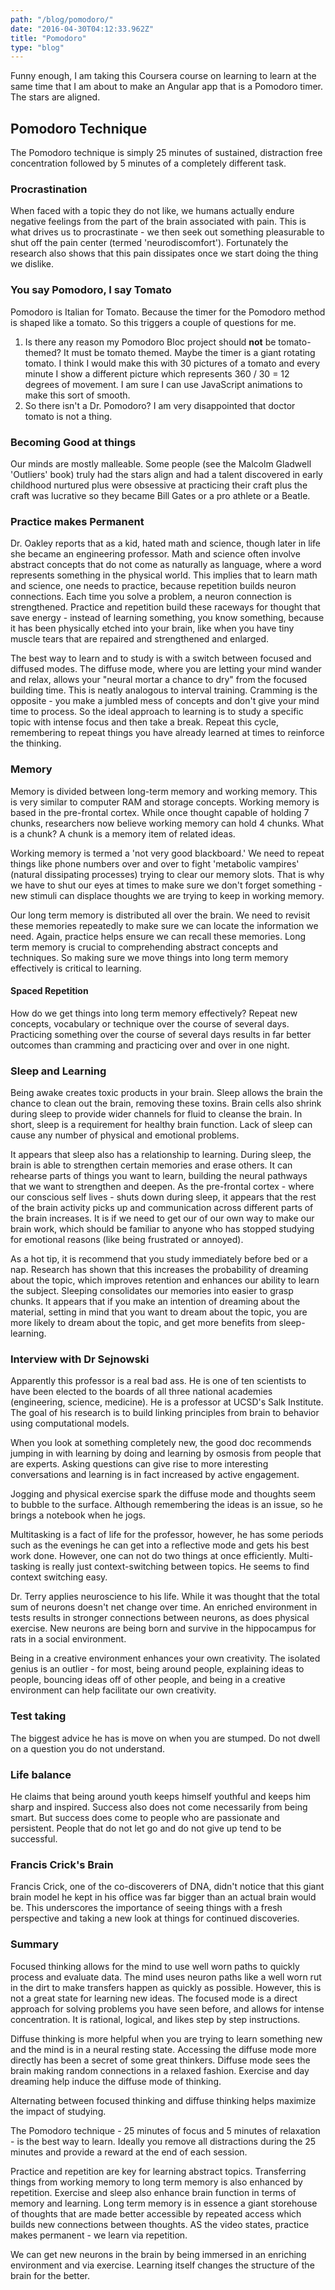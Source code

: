 ```yaml
---
path: "/blog/pomodoro/"
date: "2016-04-30T04:12:33.962Z"
title: "Pomodoro"
type: "blog"
---
```


Funny enough, I am taking this Coursera course on learning to learn at the same time that I am about to make an Angular app that is a Pomodoro timer. The stars are aligned.

## Pomodoro Technique
The Pomodoro technique is simply 25 minutes of sustained, distraction free concentration followed by 5 minutes of a completely different task.

### Procrastination
When faced with a topic they do not like, we humans actually endure negative feelings from the part of the brain associated with pain. This is what drives us to procrastinate - we then seek out something pleasurable to shut off the pain center (termed 'neurodiscomfort'). Fortunately the research also shows that this pain dissipates once we start doing the thing we dislike.

### You say Pomodoro, I say Tomato
Pomodoro is Italian for Tomato. Because the timer for the Pomodoro method is shaped like a tomato. So this triggers a couple of questions for me.

1. Is there any reason my Pomodoro Bloc project should **not** be tomato-themed? It must be tomato themed. Maybe the timer is a giant rotating tomato. I think I would make this with 30 pictures of a tomato and every minute I show a different picture which represents 360 / 30 = 12 degrees of movement. I am sure I can use JavaScript animations to make this sort of smooth.
2. So there isn't a Dr. Pomodoro? I am very disappointed that doctor tomato is not a thing.

### Becoming Good at things
Our minds are mostly malleable. Some people (see the Malcolm Gladwell 'Outliers' book) truly had the stars align and had a talent discovered in early childhood nurtured plus were obsessive at practicing their craft plus the craft was lucrative so they became Bill Gates or a pro athlete or a Beatle.

### Practice makes Permanent
Dr. Oakley reports that as a kid, hated math and science, though later in life she became an engineering professor. Math and science often involve abstract concepts that do not come as naturally as language, where a word represents something in the physical world. This implies that to learn math and science, one needs to practice, because repetition builds neuron connections. Each time you solve a problem, a neuron connection is strengthened. Practice and repetition build these raceways for thought that save energy - instead of learning something, you know something, because it has been physically etched into your brain, like when you have tiny muscle tears that are repaired and strengthened and enlarged.

The best way to learn and to study is with a switch between focused and diffused modes. The diffuse mode, where you are letting your mind wander and relax, allows your "neural mortar a chance to dry" from the focused building time. This is neatly analogous to interval training. Cramming is the opposite - you make a jumbled mess of concepts and don't give your mind time to process. So the ideal approach to learning is to study a specific topic with intense focus and then take a break. Repeat this cycle, remembering to repeat things you have already learned at times to reinforce the thinking.

### Memory
Memory is divided between long-term memory and working memory. This is very similar to computer RAM and storage concepts. Working memory is based in the pre-frontal cortex. While once thought capable of holding 7 chunks, researchers now believe working memory can hold 4 chunks. What is a chunk? A chunk is a memory item of related ideas.

Working memory is termed a 'not very good blackboard.' We need to repeat things like phone numbers over and over to fight 'metabolic vampires' (natural dissipating processes) trying to clear our memory slots. That is why we have to shut our eyes at times to make sure we don't forget something - new stimuli can displace thoughts we are trying to keep in working memory.

Our long term memory is distributed all over the brain. We need to revisit these memories repeatedly to make sure we can locate the information we need. Again, practice helps ensure we can recall these memories. Long term memory is crucial to comprehending abstract concepts and techniques. So making sure we move things into long term memory effectively is critical to learning.

#### Spaced Repetition
How do we get things into long term memory effectively? Repeat new concepts, vocabulary or technique over the course of several days. Practicing something over the course of several days results in far better outcomes than cramming and practicing over and over in one night.

### Sleep and Learning
Being awake creates toxic products in your brain. Sleep allows the brain the chance to clean out the brain, removing these toxins. Brain cells also shrink during sleep to provide wider channels for fluid to cleanse the brain. In short, sleep is a requirement for healthy brain function. Lack of sleep can cause any number of physical and emotional problems.

It appears that sleep also has a relationship to learning. During sleep, the brain is able to strengthen certain memories and erase others. It can rehearse parts of things you want to learn, building the neural pathways that we want to strengthen and deepen. As the pre-frontal cortex - where our conscious self lives - shuts down during sleep, it appears that the rest of the brain activity picks up and communication across different parts of the brain increases. It is if we need to get our of our own way to make our brain work, which should be familiar to anyone who has stopped studying for emotional reasons (like being frustrated or annoyed).

As a hot tip, it is recommend that you study immediately before bed or a nap. Research has shown that this increases the probability of dreaming about the topic, which improves retention and enhances our ability to learn the subject. Sleeping consolidates our memories into easier to grasp chunks. It appears that if you make an intention of dreaming about the material, setting in mind that you want to dream about the topic, you are more likely to dream about the topic, and get more benefits from sleep-learning.

### Interview with Dr Sejnowski
Apparently this professor is a real bad ass. He is one of ten scientists to have been elected to the boards of all three national academies (engineering, science, medicine). He is a professor at UCSD's Salk Institute. The goal of his research is to build linking principles from brain to behavior using computational models.

When you look at something completely new, the good doc recommends jumping in with learning by doing and learning by osmosis from people that are experts. Asking questions can give rise to more interesting conversations and learning is in fact increased by active engagement.

Jogging and physical exercise spark the diffuse mode and thoughts seem to bubble to the surface. Although remembering the ideas is an issue, so he brings a notebook when he jogs.

Multitasking is a fact of life for the professor, however, he has some periods such as the evenings he can get into a reflective mode and gets his best work done. However, one can not do two things at once efficiently. Multi-tasking is really just context-switching between topics. He seems to find context switching easy.

Dr. Terry applies neuroscience to his life. While it was thought that the total sum of neurons doesn't net change over time. An enriched environment in tests results in stronger connections between neurons, as does physical exercise. New neurons are being born and survive in the hippocampus for rats in a social environment.

Being in a creative environment enhances your own creativity. The isolated genius is an outlier - for most, being around people, explaining ideas to people, bouncing ideas off of other people, and being in a creative environment can help facilitate our own creativity.

### Test taking
The biggest advice he has is move on when you are stumped. Do not dwell on a question you do not understand.

### Life balance
He claims that being around youth keeps himself youthful and keeps him sharp and inspired. Success also does not come necessarily from being smart. But success does come to people who are passionate and persistent. People that do not let go and do not give up tend to be successful.

### Francis Crick's Brain
Francis Crick, one of the co-discoverers of DNA, didn't notice that this giant brain model he kept in his office was far bigger than an actual brain would be. This underscores the importance of seeing things with a fresh perspective and taking a new look at things for continued discoveries.

### Summary
Focused thinking allows for the mind to use well worn paths to quickly process and evaluate data. The mind uses neuron paths like a well worn rut in the dirt to make transfers happen as quickly as possible. However, this is not a great state for learning new ideas. The focused mode is a direct approach for solving problems you have seen before, and allows for intense concentration. It is rational, logical, and likes step by step instructions.

Diffuse thinking is more helpful when you are trying to learn something new and the mind is in a neural resting state. Accessing the diffuse mode more directly has been a secret of some great thinkers. Diffuse mode sees the brain making random connections in a relaxed fashion. Exercise and day dreaming help induce the diffuse mode of thinking.

Alternating between focused thinking and diffuse thinking helps maximize the impact of studying.

The Pomodoro technique - 25 minutes of focus and 5 minutes of relaxation - is the best way to learn. Ideally you remove all distractions during the 25 minutes and provide a reward at the end of each session.

Practice and repetition are key for learning abstract topics. Transferring things from working memory to long term memory is also enhanced by repetition. Exercise and sleep also enhance brain function in terms of memory and learning. Long term memory is in essence a giant storehouse of thoughts that are made better accessible by repeated access which builds new connections between thoughts. AS the video states, practice makes permanent - we learn via repetition.

We can get new neurons in the brain by being immersed in an enriching environment and via exercise. Learning itself changes the structure of the brain for the better.
